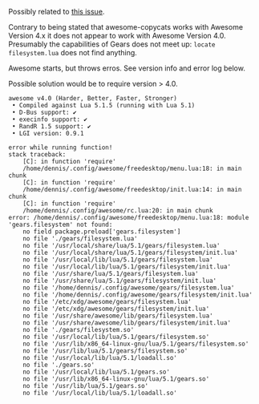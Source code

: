 
Possibly related to [this issue](https://github.com/lcpz/awesome-copycats/issues/217).

Contrary to being stated that awesome-copycats works with Awesome Version 4.x it does not appear to work with Awesome Version 4.0. Presumably the capabilities of Gears does not meet up: ```locate filesystem.lua``` does not find anything. 

Awesome starts, but throws erros. See version info and error log below.

Possible solution would be to require version > 4.0.

```
awesome v4.0 (Harder, Better, Faster, Stronger)
 • Compiled against Lua 5.1.5 (running with Lua 5.1)
 • D-Bus support: ✔
 • execinfo support: ✔
 • RandR 1.5 support: ✔
 • LGI version: 0.9.1
```

```
error while running function!
stack traceback:
	[C]: in function 'require'
	/home/dennis/.config/awesome/freedesktop/menu.lua:18: in main chunk
	[C]: in function 'require'
	/home/dennis/.config/awesome/freedesktop/init.lua:14: in main chunk
	[C]: in function 'require'
	/home/dennis/.config/awesome/rc.lua:20: in main chunk
error: /home/dennis/.config/awesome/freedesktop/menu.lua:18: module 'gears.filesystem' not found:
	no field package.preload['gears.filesystem']
	no file './gears/filesystem.lua'
	no file '/usr/local/share/lua/5.1/gears/filesystem.lua'
	no file '/usr/local/share/lua/5.1/gears/filesystem/init.lua'
	no file '/usr/local/lib/lua/5.1/gears/filesystem.lua'
	no file '/usr/local/lib/lua/5.1/gears/filesystem/init.lua'
	no file '/usr/share/lua/5.1/gears/filesystem.lua'
	no file '/usr/share/lua/5.1/gears/filesystem/init.lua'
	no file '/home/dennis/.config/awesome/gears/filesystem.lua'
	no file '/home/dennis/.config/awesome/gears/filesystem/init.lua'
	no file '/etc/xdg/awesome/gears/filesystem.lua'
	no file '/etc/xdg/awesome/gears/filesystem/init.lua'
	no file '/usr/share/awesome/lib/gears/filesystem.lua'
	no file '/usr/share/awesome/lib/gears/filesystem/init.lua'
	no file './gears/filesystem.so'
	no file '/usr/local/lib/lua/5.1/gears/filesystem.so'
	no file '/usr/lib/x86_64-linux-gnu/lua/5.1/gears/filesystem.so'
	no file '/usr/lib/lua/5.1/gears/filesystem.so'
	no file '/usr/local/lib/lua/5.1/loadall.so'
	no file './gears.so'
	no file '/usr/local/lib/lua/5.1/gears.so'
	no file '/usr/lib/x86_64-linux-gnu/lua/5.1/gears.so'
	no file '/usr/lib/lua/5.1/gears.so'
	no file '/usr/local/lib/lua/5.1/loadall.so'
```
